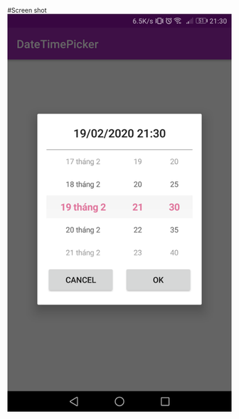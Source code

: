 #Screen shot
![alt text](https://github.com/KhoaMoya/DateTimePicker/blob/master/Screenshot_20200217-213046.png)
